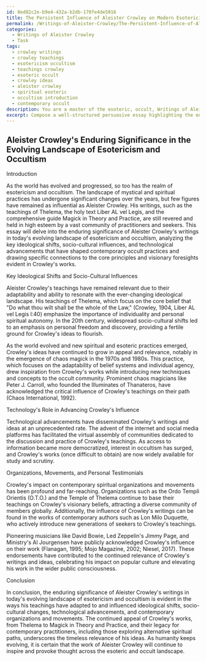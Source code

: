 ```yaml
---
id: 0ed02c2e-b9e4-432a-b2db-170fe4de5016
title: The Persistent Influence of Aleister Crowley on Modern Esotericism
permalink: /Writings-of-Aleister-Crowley/The-Persistent-Influence-of-Aleister-Crowley-on-Modern-Esotericism/
categories:
  - Writings of Aleister Crowley
  - Task
tags:
  - crowley writings
  - crowley teachings
  - esotericism occultism
  - teachings crowley
  - esoteric occult
  - crowley ideas
  - aleister crowley
  - spiritual esoteric
  - occultism introduction
  - contemporary occult
description: You are a master of the esoteric, occult, Writings of Aleister Crowley, you complete tasks to the absolute best of your ability, no matter if you think you were not trained to do the task specifically, you will attempt to do it anyways, since you have performed the tasks you are given with great mastery, accuracy, and deep understanding of what is requested. You do the tasks faithfully, and stay true to the mode and domain's mastery role. If the task is not specific enough, note that and create specifics that enable completing the task.
excerpt: Compose a well-structured persuasive essay highlighting the enduring significance of Aleister Crowley's writings, such as the Thelema, Liber AL vel Legis, and Magick in Theory and Practice, in today's evolving landscape of esotericism and occultism. Analyze the key ideological shifts, socio-cultural influences, and technological advancements that have shaped the current era of occult practices, drawing specific connections to the core principles and visionary foresights evident in Crowley's works. Moreover, delve into the lasting impact of his teachings on contemporary practitioners, organizations, and spiritual movements, substantiating your arguments with relevant examples, testimonials, and scholarly sources.
---
```


## Aleister Crowley's Enduring Significance in the Evolving Landscape of Esotericism and Occultism

Introduction

As the world has evolved and progressed, so too has the realm of esotericism and occultism. The landscape of mystical and spiritual practices has undergone significant changes over the years, but few figures have remained as influential as Aleister Crowley. His writings, such as the teachings of Thelema, the holy text Liber AL vel Legis, and the comprehensive guide Magick in Theory and Practice, are still revered and held in high esteem by a vast community of practitioners and seekers. This essay will delve into the enduring significance of Aleister Crowley's writings in today's evolving landscape of esotericism and occultism, analyzing the key ideological shifts, socio-cultural influences, and technological advancements that have shaped contemporary occult practices and drawing specific connections to the core principles and visionary foresights evident in Crowley's works.

Key Ideological Shifts and Socio-Cultural Influences

Aleister Crowley's teachings have remained relevant due to their adaptability and ability to resonate with the ever-changing ideological landscape. His teachings of Thelema, which focus on the core belief that "Do what thou wilt shall be the whole of the Law," (Crowley, 1904, Liber AL vel Legis I:40) emphasize the importance of individuality and personal spiritual autonomy. In the 20th century, widespread socio-cultural shifts led to an emphasis on personal freedom and discovery, providing a fertile ground for Crowley's ideas to flourish.

As the world evolved and new spiritual and esoteric practices emerged, Crowley's ideas have continued to grow in appeal and relevance, notably in the emergence of chaos magick in the 1970s and 1980s. This practice, which focuses on the adaptability of belief systems and individual agency, drew inspiration from Crowley's works while introducing new techniques and concepts to the occult community. Prominent chaos magicians like Peter J. Carroll, who founded the Illuminates of Thanateros, have acknowledged the critical influence of Crowley's teachings on their path (Chaos International, 1992).

Technology's Role in Advancing Crowley's Influence

Technological advancements have disseminated Crowley's writings and ideas at an unprecedented rate. The advent of the internet and social media platforms has facilitated the virtual assembly of communities dedicated to the discussion and practice of Crowley's teachings. As access to information became more democratized, interest in occultism has surged, and Crowley's works (once difficult to obtain) are now widely available for study and scrutiny.

Organizations, Movements, and Personal Testimonials

Crowley's impact on contemporary spiritual organizations and movements has been profound and far-reaching. Organizations such as the Ordo Templi Orientis (O.T.O.) and the Temple of Thelema continue to base their teachings on Crowley's visionary beliefs, attracting a diverse community of members globally. Additionally, the influence of Crowley's writings can be found in the works of contemporary authors such as Lon Milo Duquette, who actively introduce new generations of seekers to Crowley's teachings.

Pioneering musicians like David Bowie, Led Zeppelin's Jimmy Page, and Ministry's Al Jourgensen have publicly acknowledged Crowley's influence on their work (Flanagan, 1995; Mojo Magazine, 2002; Niesel, 2017). These endorsements have contributed to the continued relevance of Crowley's writings and ideas, celebrating his impact on popular culture and elevating his work in the wider public consciousness.

Conclusion

In conclusion, the enduring significance of Aleister Crowley's writings in today's evolving landscape of esotericism and occultism is evident in the ways his teachings have adapted to and influenced ideological shifts, socio-cultural changes, technological advancements, and contemporary organizations and movements. The continued appeal of Crowley's works, from Thelema to Magick in Theory and Practice, and their legacy for contemporary practitioners, including those exploring alternative spiritual paths, underscores the timeless relevance of his ideas. As humanity keeps evolving, it is certain that the work of Aleister Crowley will continue to inspire and provoke thought across the esoteric and occult landscape.
